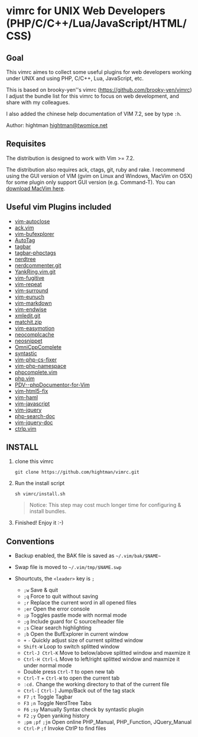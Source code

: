 vimrc for UNIX Web Developers (PHP/C/C++/Lua/JavaScript/HTML/CSS)
============


Goal
----------------
This vimrc aimes to collect some useful plugins for web developers working under UNIX and using PHP, C/C++, Lua, JavaScript, etc.

This is based on brooky-yen''s vimrc (https://github.com/brooky-yen/vimrc)
I adjust the bundle list for this vimrc to focus on web development, and share with my colleagues.

I also added the chinese help documentation of VIM 7.2, see by type `:h`.

Author: hightman <hightman@twomice.net>


Requisites
----------------
The distribution is designed to work with Vim >= 7.2.

The distribution also requires ack, ctags, git, ruby and rake. I recommend using the GUI version of VIM (gvim on Linux and Windows, MacVim on OSX) for some plugin only support GUI version (e.g. Command-T). You can [download MacVim here](https://github.com/b4winckler/macvim/downloads).


Useful vim Plugins included
----------------
 * [vim-autoclose](https://github.com/Townk/vim-autoclose)
 * [ack.vim](https://github.com/mileszs/ack.vim)
 * [vim-bufexplorer](https://github.com/thisivan/vim-bufexplorer)
 * [AutoTag](https://github.com/vim-scripts/AutoTag)
 * [tagbar](https://github.com/majutsushi/tagbar)
 * [tagbar-phpctags](https://github.com/techlivezheng/tagbar-phpctags)
 * [nerdtree](https://github.com/scrooloose/nerdtree)
 * [nerdcommenter.git](https://github.com/scrooloose/nerdcommenter.git)
 * [YankRing.vim.git](https://github.com/vim-scripts/YankRing.vim.git)
 * [vim-fugitive](https://github.com/tpope/vim-fugitive)
 * [vim-repeat](https://github.com/tpope/vim-repeat)
 * [vim-surround](https://github.com/tpope/vim-surround)
 * [vim-eunuch](https://github.com/tpope/vim-eunuch)
 * [vim-markdown](https://github.com/tpope/vim-markdown)
 * [vim-endwise](https://github.com/tpope/vim-endwise)
 * [xmledit.git](https://github.com/sukima/xmledit.git)
 * [matchit.zip](https://github.com/vim-scripts/matchit.zip)
 * [vim-easymotion](https://github.com/Lokaltog/vim-easymotion)
 * [neocomplcache](https://github.com/Shougo/neocomplcache)
 * [neosnippet](https://github.com/Shougo/neosnippet)
 * [OmniCppComplete](https://github.com/vim-scripts/OmniCppComplete)
 * [syntastic](https://github.com/scrooloose/syntastic)
 * [vim-php-cs-fixer](https://github.com/stephpy/vim-php-cs-fixer)
 * [vim-php-namespace](https://github.com/arnaud-lb/vim-php-namespace)
 * [phpcomplete.vim](https://github.com/shawncplus/phpcomplete.vim)
 * [php.vim](https://github.com/shawncplus/php.vim)
 * [PDV--phpDocumentor-for-Vim](https://github.com/vim-scripts/PDV--phpDocumentor-for-Vim)
 * [vim-html5-fix](https://github.com/concise/vim-html5-fix)
 * [vim-haml](https://github.com/tpope/vim-haml)
 * [vim-javascript](https://github.com/pangloss/vim-javascript)
 * [vim-jquery](https://github.com/itspriddle/vim-jquery)
 * [php-search-doc](https://github.com/erikfercak/php-search-doc)
 * [vim-jquery-doc](https://github.com/lucapette/vim-jquery-doc)
 * [ctrlp.vim](https://github.com/kien/ctrlp.vim)


INSTALL
-------

1. clone this vimrc
    ```
    git clone https://github.com/hightman/vimrc.git
    ```

2. Run the install script
    ```
    sh vimrc/install.sh
    ```

    > Notice: This step may cost much longer time for configuring & install bundles.

3. Finished! Enjoy it :-)


Conventions
------------

* Backup enabled, the BAK file is saved as `~/.vim/bak/$NAME~`

* Swap file is moved to `~/.vim/tmp/$NAME.swp`

* Shourtcuts, the `<leader>` key is `;`
  - `;w` Save & quit
  - `;q` Force to quit without saving
  - `;r` Replace the current word in all opened files
  - `;er` Open the error console
  - `;p` Toggles pastle mode with normal mode
  - `;g` Include guard for C source/header file
  - `;s` Clear search highlighting
  - `;b` Open the BufExplorer in current window
  - `+` `-` Quickly adjust size of current splitted window
  - `Shift-W` Loop to switch splitted window
  - `Ctrl-J Ctrl-K` Move to below/above splitted window and maxmize it
  - `Ctrl-H Ctrl-L` Move to left/right splitted window and maxmize it under normal mode
  - Double press `Ctrl-T` to open new tab
  - `Ctrl-T` + `Ctrl-W` to open the current tab
  - `:cd.` Change the working directory to that of the current file
  - `Ctrl-[` `Ctrl-]` Jump/Back out of the tag stack 
  - `F7` `;t` Toggle Tagbar
  - `F3` `;n` Toggle NerdTree Tabs
  - `F6` `;sy` Manually Syntax check by syntastic plugin
  - `F2` `;y` Open yanking history
  - `;pm` `;pf` `;jm` Open online PHP_Manual, PHP_Function, JQuery_Manual
  - `Ctrl-P` `;f` Invoke CtrlP to find files


